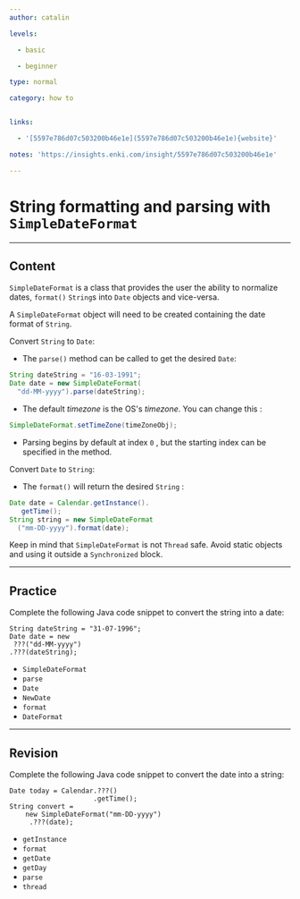 ```yaml
---
author: catalin

levels:

  - basic

  - beginner

type: normal

category: how to


links:

  - '[5597e786d07c503200b46e1e](5597e786d07c503200b46e1e){website}'

notes: 'https://insights.enki.com/insight/5597e786d07c503200b46e1e'

---
```


# String formatting and parsing with `SimpleDateFormat`

---
## Content

`SimpleDateFormat` is a class that provides the user the ability to normalize dates, `format()` `String`s into `Date` objects and vice-versa.

A `SimpleDateFormat` object  will need  to be created containing the date format of `String`.

Convert `String` to `Date`:
- The `parse()` method can be called to get the desired `Date`:

```java
String dateString = "16-03-1991";
Date date = new SimpleDateFormat(
  "dd-MM-yyyy").parse(dateString);
```
- The default *timezone* is the OS's *timezone*. You can change this :

```java
SimpleDateFormat.setTimeZone(timeZoneObj);
```
 - Parsing begins by default at index `0` , but the starting index can be specified in the method.

Convert `Date` to `String`:

- The `format()` will return the desired `String` :

```java
Date date = Calendar.getInstance().
   getTime();        
String string = new SimpleDateFormat
  ("mm-DD-yyyy").format(date);
```
Keep in mind that `SimpleDateFormat` is not `Thread` safe. Avoid static objects and using it outside a `Synchronized` block.

---
## Practice

Complete the following Java code snippet to convert the string into a date:
```
String dateString = "31-07-1996";
Date date = new 
 ???("dd-MM-yyyy")
.???(dateString);
```


* `SimpleDateFormat` 
* `parse` 
* `Date` 
* `NewDate` 
* `format` 
* `DateFormat`

---
## Revision

Complete the following Java code snippet to convert the date into a string:

```
Date today = Calendar.???()
                     .getTime();
String convert = 
    new SimpleDateFormat("mm-DD-yyyy")
     .???(date);
``` 


* `getInstance` 
* `format` 
* `getDate` 
* `getDay` 
* `parse` 
* `thread`

